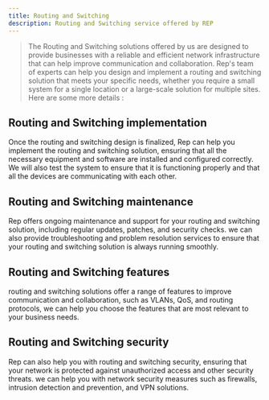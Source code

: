 ```yaml
---
title: Routing and Switching
description: Routing and Switching service offered by REP
---
```


> The Routing and Switching solutions offered by us are designed to provide businesses with a reliable and efficient network infrastructure that can help improve communication and collaboration. Rep's team of experts can help you design and implement a routing and switching solution that meets your specific needs, whether you require a small system for a single location or a large-scale solution for multiple sites.
> Here are some more details :


## Routing and Switching implementation
Once the routing and switching design is finalized, Rep can help you implement the routing and switching solution, ensuring that all the necessary equipment and software are installed and configured correctly. We will also test the system to ensure that it is functioning properly and that all the devices are communicating with each other.

## Routing and Switching maintenance
Rep offers ongoing maintenance and support for your routing and switching solution, including regular updates, patches, and security checks. we can also provide troubleshooting and problem resolution services to ensure that your routing and switching solution is always running smoothly.

## Routing and Switching features
routing and switching solutions offer a range of features to improve communication and collaboration, such as VLANs, QoS, and routing protocols, we can help you choose the features that are most relevant to your business needs.

## Routing and Switching security
Rep can also help you with routing and switching security, ensuring that your network is protected against unauthorized access and other security threats. we can help you with network security measures such as firewalls, intrusion detection and prevention, and VPN solutions.